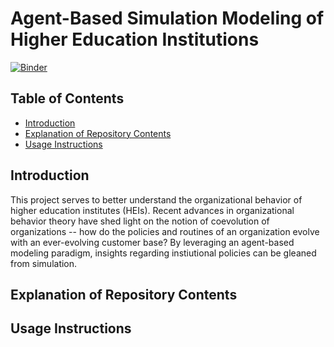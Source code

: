 # Agent-Based Simulation Modeling of Higher Education Institutions

[![Binder](https://mybinder.org/badge_logo.svg)](https://mybinder.org/v2/gh/wyattowalsh/higher-education-simulation/HEAD?filepath=nb.ipynb)

## Table of Contents
- [Introduction](#introduction)
- [Explanation of Repository Contents](#explanation-of-repository-contents)
- [Usage Instructions](#usage-instructions)

## Introduction

This project serves to better understand the organizational behavior of higher education institutes (HEIs). Recent advances in organizational behavior theory have shed light on the notion of coevolution of organizations -- how do the policies and routines of an organization evolve with an ever-evolving customer base? By leveraging an agent-based modeling paradigm, insights regarding instiutional policies can be gleaned from simulation. 

## Explanation of Repository Contents

## Usage Instructions

